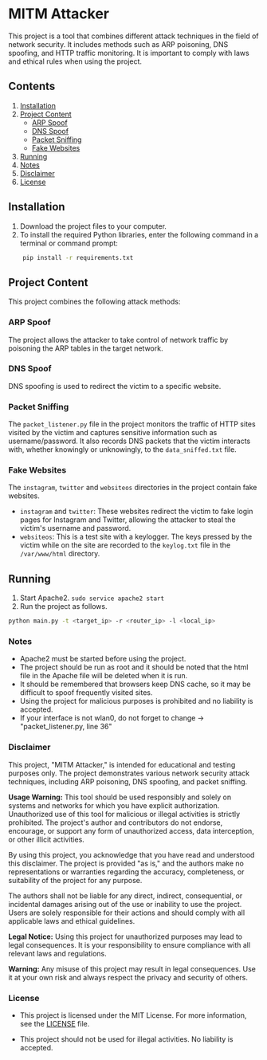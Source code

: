 # MITM Attacker

This project is a tool that combines different attack techniques in the field of network security. It includes methods such as ARP poisoning, DNS spoofing, and HTTP traffic monitoring. It is important to comply with laws and ethical rules when using the project.

## Contents

1. [Installation](#installation)
2. [Project Content](#project-content)
    - [ARP Spoof](#arp-spoof)
    - [DNS Spoof](#dns-spoof)
    - [Packet Sniffing](#packet-sniffing)
    - [Fake Websites](#fake-websites)
3. [Running](#running)
4. [Notes](#notes)
5. [Disclaimer](#disclaimer)
6. [License](#license)


## Installation



1. Download the project files to your computer.
2. To install the required Python libraries, enter the following command in a terminal or command prompt:

  
```bash
    pip install -r requirements.txt
```

## Project Content

This project combines the following attack methods:

### ARP Spoof

The project allows the attacker to take control of network traffic by poisoning the ARP tables in the target network.

### DNS Spoof

DNS spoofing is used to redirect the victim to a specific website.

### Packet Sniffing

The `packet_listener.py` file in the project monitors the traffic of HTTP sites visited by the victim and captures sensitive information such as username/password. It also records DNS packets that the victim interacts with, whether knowingly or unknowingly, to the `data_sniffed.txt` file.

### Fake Websites

The `instagram`, `twitter` and `websiteos` directories in the project contain fake websites.

- `instagram` and `twitter`: These websites redirect the victim to fake login pages for Instagram and Twitter, allowing the attacker to steal the victim's username and password.
- `websiteos`: This is a test site with a keylogger. The keys pressed by the victim while on the site are recorded to the `keylog.txt` file in the `/var/www/html` directory.

## Running

1. Start Apache2. `sudo service apache2 start`
2. Run the project as follows.


```bash
python main.py -t <target_ip> -r <router_ip> -l <local_ip>
```

### Notes

- Apache2 must be started before using the project.
- The project should be run as root and it should be noted that the html file in the Apache file will be deleted when it is run.
- It should be remembered that browsers keep DNS cache, so it may be difficult to spoof frequently visited sites.
- Using the project for malicious purposes is prohibited and no liability is accepted.
- If your interface is not wlan0, do not forget to change -> "packet_listener.py, line 36"


### Disclaimer

This project, "MITM Attacker," is intended for educational and testing purposes only. The project demonstrates various network security attack techniques, including ARP poisoning, DNS spoofing, and packet sniffing.

**Usage Warning:** This tool should be used responsibly and solely on systems and networks for which you have explicit authorization. Unauthorized use of this tool for malicious or illegal activities is strictly prohibited. The project's author and contributors do not endorse, encourage, or support any form of unauthorized access, data interception, or other illicit activities.

By using this project, you acknowledge that you have read and understood this disclaimer. The project is provided "as is," and the authors make no representations or warranties regarding the accuracy, completeness, or suitability of the project for any purpose.

The authors shall not be liable for any direct, indirect, consequential, or incidental damages arising out of the use or inability to use the project. Users are solely responsible for their actions and should comply with all applicable laws and ethical guidelines.

**Legal Notice:** Using this project for unauthorized purposes may lead to legal consequences. It is your responsibility to ensure compliance with all relevant laws and regulations.

**Warning:** Any misuse of this project may result in legal consequences. Use it at your own risk and always respect the privacy and security of others.


### License

- This project is licensed under the MIT License. For more information, see the  [LICENSE](LICENSE) file.

- This project should not be used for illegal activities. No liability is accepted.

